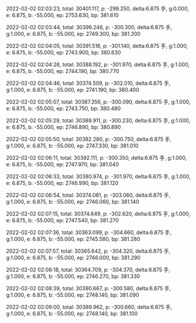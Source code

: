 2022-02-02 02:03:23, total: 30401.117, p: -299.250, delta:6.875 手, g:0.000, e: 6.875, b: -55.000, ep: 2753.630, bp: 381.610

2022-02-02 02:03:44, total: 30396.246, p: -300.300, delta:6.875 手, g:1.000, e: 6.875, b: -55.000, ep: 2749.300, bp: 381.200

2022-02-02 02:04:05, total: 30391.516, p: -301.140, delta:6.875 手, g:1.000, e: 6.875, b: -55.000, ep: 2743.900, bp: 380.630

2022-02-02 02:04:26, total: 30388.192, p: -301.970, delta:6.875 手, g:1.000, e: 6.875, b: -55.000, ep: 2744.190, bp: 380.770

2022-02-02 02:04:46, total: 30374.509, p: -302.010, delta:6.875 手, g:1.000, e: 6.875, b: -55.000, ep: 2741.190, bp: 380.400

2022-02-02 02:05:07, total: 30387.356, p: -300.090, delta:6.875 手, g:1.000, e: 6.875, b: -55.000, ep: 2743.750, bp: 380.480

2022-02-02 02:05:29, total: 30389.911, p: -300.230, delta:6.875 手, g:1.000, e: 6.875, b: -55.000, ep: 2746.890, bp: 380.890

2022-02-02 02:05:50, total: 30382.280, p: -300.750, delta:6.875 手, g:1.000, e: 6.875, b: -55.000, ep: 2747.330, bp: 381.010

2022-02-02 02:06:11, total: 30392.111, p: -300.350, delta:6.875 手, g:1.000, e: 6.875, b: -55.000, ep: 2747.970, bp: 381.040

2022-02-02 02:06:33, total: 30380.974, p: -301.970, delta:6.875 手, g:1.000, e: 6.875, b: -55.000, ep: 2746.990, bp: 381.120

2022-02-02 02:06:54, total: 30374.081, p: -303.060, delta:6.875 手, g:1.000, e: 6.875, b: -55.000, ep: 2746.060, bp: 381.140

2022-02-02 02:07:15, total: 30374.649, p: -302.620, delta:6.875 手, g:1.000, e: 6.875, b: -55.000, ep: 2747.540, bp: 381.270

2022-02-02 02:07:36, total: 30363.099, p: -304.660, delta:6.875 手, g:1.000, e: 6.875, b: -55.000, ep: 2745.580, bp: 381.280

2022-02-02 02:07:57, total: 30365.642, p: -304.320, delta:6.875 手, g:1.000, e: 6.875, b: -55.000, ep: 2746.000, bp: 381.290

2022-02-02 02:08:18, total: 30364.709, p: -304.370, delta:6.875 手, g:1.000, e: 6.875, b: -55.000, ep: 2746.270, bp: 381.330

2022-02-02 02:08:39, total: 30390.667, p: -300.580, delta:6.875 手, g:1.000, e: 6.875, b: -55.000, ep: 2748.140, bp: 381.090

2022-02-02 02:09:00, total: 30389.962, p: -300.660, delta:6.875 手, g:1.000, e: 6.875, b: -55.000, ep: 2748.140, bp: 381.100
